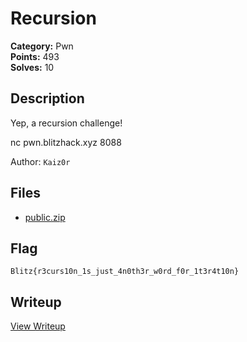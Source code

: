 # Recursion

**Category:** Pwn  
**Points:** 493  
**Solves:** 10  

## Description

Yep, a recursion challenge!

nc pwn.blitzhack.xyz 8088

Author: `Kaiz0r`

## Files

- [public.zip](https://github.com/1nv1sibl3/BlitzCTF-2025/blob/main/files/9452e9edaf7c877288a2eb5c81730009/public.zip)

## Flag

`Blitz{r3curs10n_1s_just_4n0th3r_w0rd_f0r_1t3r4t10n}`

## Writeup

[View Writeup](https://github.com/1nv1sibl3/BlitzCTF-2025/blob/main/writeups/Recursion_writeup.md)
